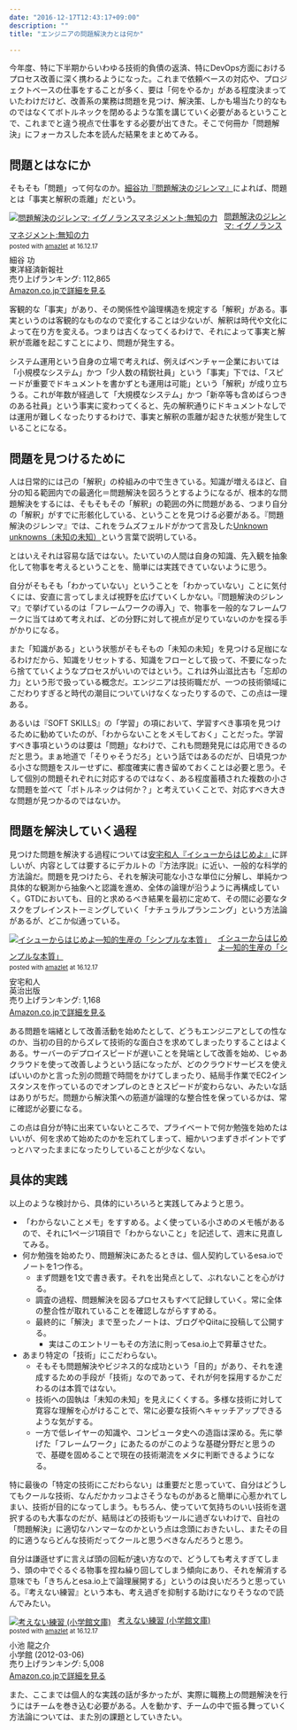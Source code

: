 ```yaml
---
date: "2016-12-17T12:43:17+09:00"
description: ""
title: "エンジニアの問題解決力とは何か"

---
```


今年度、特に下半期からいわゆる技術的負債の返済、特にDevOps方面におけるプロセス改善に深く携わるようになった。これまで依頼ベースの対応や、プロジェクトベースの仕事をすることが多く、要は「何をやるか」がある程度決まっていたわけだけど、改善系の業務は問題を見つけ、解決策、しかも場当たり的なものではなくてボトルネックを閉めるような策を講じていく必要があるということで、これまでと違う視点で仕事をする必要が出てきた。そこで何冊か「問題解決」にフォーカスした本を読んだ結果をまとめてみる。

問題とはなにか
----

そもそも「問題」って何なのか。[細谷功『問題解決のジレンマ』](https://www.amazon.co.jp/dp/4492557415)によれば、問題とは「事実と解釈の乖離」だという。

<div class="amazlet-box" style="margin-bottom:0px;"><div class="amazlet-image" style="float:left;margin:0px 12px 1px 0px;"><a href="http://www.amazon.co.jp/exec/obidos/ASIN/4492557415/diary081213-22/ref=nosim/" name="amazletlink" target="_blank"><img src="http://ecx.images-amazon.com/images/I/51HZRQOWU6L._SL160_.jpg" alt="問題解決のジレンマ: イグノランスマネジメント:無知の力" style="border: none;" /></a></div><div class="amazlet-info" style="line-height:120%; margin-bottom: 10px"><div class="amazlet-name" style="margin-bottom:10px;line-height:120%"><a href="http://www.amazon.co.jp/exec/obidos/ASIN/4492557415/diary081213-22/ref=nosim/" name="amazletlink" target="_blank">問題解決のジレンマ: イグノランスマネジメント:無知の力</a><div class="amazlet-powered-date" style="font-size:80%;margin-top:5px;line-height:120%">posted with <a href="http://www.amazlet.com/" title="amazlet" target="_blank">amazlet</a> at 16.12.17</div></div><div class="amazlet-detail">細谷 功 <br />東洋経済新報社 <br />売り上げランキング: 112,865<br /></div><div class="amazlet-sub-info" style="float: left;"><div class="amazlet-link" style="margin-top: 5px"><a href="http://www.amazon.co.jp/exec/obidos/ASIN/4492557415/diary081213-22/ref=nosim/" name="amazletlink" target="_blank">Amazon.co.jpで詳細を見る</a></div></div></div><div class="amazlet-footer" style="clear: left"></div></div>

客観的な「事実」があり、その関係性や論理構造を規定する「解釈」がある。事実というのは客観的なものなので変化することは少ないが、解釈は時代や文化によって在り方を変える。つまりは古くなってくるわけで、それによって事実と解釈が乖離を起こすことにより、問題が発生する。

システム運用という自身の立場で考えれば、例えばベンチャー企業においては「小規模なシステム」かつ「少人数の精鋭社員」という「事実」下では、「スピードが重要でドキュメントを書かずとも運用は可能」という「解釈」が成り立ちうる。これが年数が経過して「大規模なシステム」かつ「新卒等も含めばらつきのある社員」という事実に変わってくると、先の解釈通りにドキュメントなしでは運用が難しくなったりするわけで、事実と解釈の乖離が起きた状態が発生していることになる。

問題を見つけるために
----

人は日常的には己の「解釈」の枠組みの中で生きている。知識が増えるほど、自分の知る範囲内での最適化＝問題解決を図ろうとするようになるが、根本的な問題解決をするには、そもそもその「解釈」の範囲の外に問題がある、つまり自分の「解釈」がすでに形骸化している、ということを見つける必要がある。『問題解決のジレンマ』では、これをラムズフェルドがかつて言及した[Unknown unknowns（未知の未知）](https://ja.wikipedia.org/wiki/%E7%9F%A5%E3%82%89%E3%82%8C%E3%81%A6%E3%81%84%E3%82%8B%E3%81%A8%E7%9F%A5%E3%82%89%E3%82%8C%E3%81%A6%E3%81%84%E3%82%8B%E3%81%93%E3%81%A8%E3%81%8C%E3%81%82%E3%82%8B)という言葉で説明している。

とはいえそれは容易な話ではない。たいていの人間は自身の知識、先入観を抽象化して物事を考えるということを、簡単には実践できていないように思う。

自分がそもそも「わかっていない」ということを「わかっていない」ことに気付くには、安直に言ってしまえば視野を広げていくしかない。『問題解決のジレンマ』で挙げているのは「フレームワークの導入」で、物事を一般的なフレームワークに当てはめて考えれば、どの分野に対して視点が足りていないのかを探る手がかりになる。

また「知識がある」という状態がそもそもの「未知の未知」を見つける足枷になるわけだから、知識をリセットする、知識をフローとして扱って、不要になったら捨てていくようなプロセスがいいのではという。これは外山滋比古も「忘却の力」という形で扱っている概念だ。エンジニアは技術職だが、一つの技術領域にこだわりすぎると時代の潮目についていけなくなったりするので、この点は一理ある。

あるいは『SOFT SKILLS』の「学習」の項において、学習すべき事項を見つけるために勧めていたのが、「わからないことをメモしておく」ことだった。学習すべき事項というのは要は「問題」なわけで、これも問題発見には応用できるのだと思う。まぁ地道で「そりゃそうだろ」という話ではあるのだが、日頃見つかる小さな問題をスルーせずに、都度確実に書き留めておくことは必要と思う。そして個別の問題それぞれに対応するのではなく、ある程度蓄積された複数の小さな問題を並べて「ボトルネックは何か？」と考えていくことで、対応すべき大きな問題が見つかるのではないか。

問題を解決していく過程
----

見つけた問題を解決する過程については[安宅和人『イシューからはじめよ』](https://www.amazon.co.jp/dp/4862760856)に詳しいが、内容としては要するにデカルトの『方法序説』に近い、一般的な科学的方法論だ。問題を見つけたら、それを解決可能な小さな単位に分解し、単純かつ具体的な観測から抽象へと認識を進め、全体の論理が沿うように再構成していく。GTDにおいても、目的と求めるべき結果を最初に定めて、その間に必要なタスクをブレインストーミングしていく「ナチュラルプランニング」という方法論があるが、どこか似通っている。

<div class="amazlet-box" style="margin-bottom:0px;"><div class="amazlet-image" style="float:left;margin:0px 12px 1px 0px;"><a href="http://www.amazon.co.jp/exec/obidos/ASIN/4862760856/diary081213-22/ref=nosim/" name="amazletlink" target="_blank"><img src="http://ecx.images-amazon.com/images/I/41Xo9o1l0sL._SL160_.jpg" alt="イシューからはじめよ―知的生産の「シンプルな本質」" style="border: none;" /></a></div><div class="amazlet-info" style="line-height:120%; margin-bottom: 10px"><div class="amazlet-name" style="margin-bottom:10px;line-height:120%"><a href="http://www.amazon.co.jp/exec/obidos/ASIN/4862760856/diary081213-22/ref=nosim/" name="amazletlink" target="_blank">イシューからはじめよ―知的生産の「シンプルな本質」</a><div class="amazlet-powered-date" style="font-size:80%;margin-top:5px;line-height:120%">posted with <a href="http://www.amazlet.com/" title="amazlet" target="_blank">amazlet</a> at 16.12.17</div></div><div class="amazlet-detail">安宅和人 <br />英治出版 <br />売り上げランキング: 1,168<br /></div><div class="amazlet-sub-info" style="float: left;"><div class="amazlet-link" style="margin-top: 5px"><a href="http://www.amazon.co.jp/exec/obidos/ASIN/4862760856/diary081213-22/ref=nosim/" name="amazletlink" target="_blank">Amazon.co.jpで詳細を見る</a></div></div></div><div class="amazlet-footer" style="clear: left"></div></div>


ある問題を端緒として改善活動を始めたとして、どうもエンジニアとしての性なのか、当初の目的からズレて技術的な面白さを求めてしまったりすることはよくある。サーバーのデプロイスピードが遅いことを発端として改善を始め、じゃあクラウドを使って改善しようという話になったが、どのクラウドサービスを使えばいいのかと言った別の問題で時間をかけてしまったり、結局手作業でEC2インスタンスを作っているのでオンプレのときとスピードが変わらない、みたいな話はありがちだ。問題から解決策への筋道が論理的な整合性を保っているかは、常に確認が必要になる。

この点は自分が特に出来ていないところで、プライベートで何か勉強を始めたはいいが、何を求めて始めたのかを忘れてしまって、細かいつまずきポイントでずっとハマったままになったりしていることが少なくない。

具体的実践
----

以上のような検討から、具体的にいろいろと実践してみようと思う。

* 「わからないことメモ」をすすめる。よく使っている小さめのメモ帳があるので、それに1ページ1項目で「わからないこと」を記述して、週末に見直してみる。
* 何か勉強を始めたり、問題解決にあたるときは、個人契約しているesa.ioでノートを1つ作る。
  * まず問題を1文で書き表す。それを出発点として、ぶれないことを心がける。
  * 調査の過程、問題解決を図るプロセスもすべて記録していく。常に全体の整合性が取れていることを確認しながらすすめる。
  * 最終的に「解決」まで至ったノートは、ブログやQiitaに投稿して公開する。
    * 実はこのエントリーもその方法に則ってesa.io上で昇華させた。
* あまり特定の「技術」にこだわらない。
  * そもそも問題解決やビジネス的な成功という「目的」があり、それを達成するための手段が「技術」なのであって、それが何を採用するかこだわるのは本質ではない。
  * 技術への固執は「未知の未知」を見えにくくする。多様な技術に対して寛容な理解を心がけることで、常に必要な技術へキャッチアップできるような気がする。
  * 一方で低レイヤーの知識や、コンピュータ史への造詣は深める。先に挙げた「フレームワーク」にあたるのがこのような基礎分野だと思うので、基礎を固めることで現在の技術潮流をメタに判断できるようになる。

特に最後の「特定の技術にこだわらない」は重要だと思っていて、自分はどうしてもクールな技術、なんだかカッコよさそうなものがあると簡単に心惹かれてしまい、技術が目的になってしまう。もちろん、使っていて気持ちのいい技術を選択するのも大事なのだが、結局はどの技術もツールに過ぎないわけで、自社の「問題解決」に適切なハンマーなのかという点は念頭におきたいし、またその目的に適うならどんな技術だってクールと思うべきなんだろうと思う。

自分は謙遜せずに言えば頭の回転が速い方なので、どうしても考えすぎてしまう、頭の中でぐるぐる物事を捏ね繰り回してしまう傾向にあり、それを解消する意味でも「きちんとesa.io上で論理展開する」というのは良いだろうと思っている。『考えない練習』という本も、考え過ぎを抑制する助けになりそうなので読んでみたい。

<div class="amazlet-box" style="margin-bottom:0px;"><div class="amazlet-image" style="float:left;margin:0px 12px 1px 0px;"><a href="http://www.amazon.co.jp/exec/obidos/ASIN/4094087001/diary081213-22/ref=nosim/" name="amazletlink" target="_blank"><img src="http://ecx.images-amazon.com/images/I/51y1EO0eUOL._SL160_.jpg" alt="考えない練習 (小学館文庫)" style="border: none;" /></a></div><div class="amazlet-info" style="line-height:120%; margin-bottom: 10px"><div class="amazlet-name" style="margin-bottom:10px;line-height:120%"><a href="http://www.amazon.co.jp/exec/obidos/ASIN/4094087001/diary081213-22/ref=nosim/" name="amazletlink" target="_blank">考えない練習 (小学館文庫)</a><div class="amazlet-powered-date" style="font-size:80%;margin-top:5px;line-height:120%">posted with <a href="http://www.amazlet.com/" title="amazlet" target="_blank">amazlet</a> at 16.12.17</div></div><div class="amazlet-detail">小池 龍之介 <br />小学館 (2012-03-06)<br />売り上げランキング: 5,008<br /></div><div class="amazlet-sub-info" style="float: left;"><div class="amazlet-link" style="margin-top: 5px"><a href="http://www.amazon.co.jp/exec/obidos/ASIN/4094087001/diary081213-22/ref=nosim/" name="amazletlink" target="_blank">Amazon.co.jpで詳細を見る</a></div></div></div><div class="amazlet-footer" style="clear: left"></div></div>

また、ここまでは個人的な実践の話が多かったが、実際に職務上の問題解決を行うにはチームを巻き込む必要がある。人を動かす、チームの中で振る舞っていく方法論については、また別の課題としていきたい。
